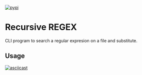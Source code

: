 [![pypi](https://pypip.in/v/recursive_regex/badge.svg)](https://pypi.python.org/pypi/recursive_regex/)

# Recursive REGEX

CLI program to search a regular expresion on a file and substitute.


## Usage
[![asciicast](https://asciinema.org/a/ZIZgLqzLaUqH13oP2VeJ7WgMf.svg)](https://asciinema.org/a/ZIZgLqzLaUqH13oP2VeJ7WgMf)
